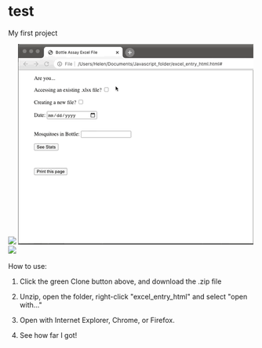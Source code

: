 # test
My first project

![](pic1.gif)
![](UI%20demo%201.gif)![](demo2.gif)


How to use:

1. Click the green Clone button above, and download the .zip file

2. Unzip, open the folder, right-click "excel_entry_html" and select "open with..."

3. Open with Internet Explorer, Chrome, or Firefox.

4. See how far I got!
